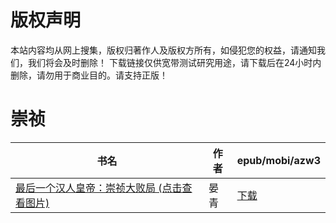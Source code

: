 # 版权声明

本站内容均从网上搜集，版权归著作人及版权方所有，如侵犯您的权益，请通知我们，我们将会及时删除！ 下载链接仅供宽带测试研究用途，请下载后在24小时内删除，请勿用于商业目的。请支持正版！

# 崇祯

| 书名 | 作者 | epub/mobi/azw3 |
| --- | --- | --- |
| [最后一个汉人皇帝：崇祯大败局 (点击查看图片)](https://www.dushupai.com/attachment/2024/06/01/182b5f915e62b556.jpg) | 晏青 | [下载](https://url89.ctfile.com/f/31084289-1357006183-848fe4?p=8866) |
